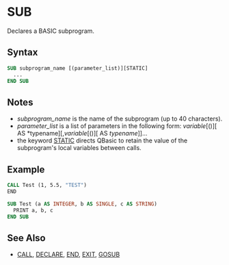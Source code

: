 # SUB

Declares a BASIC subprogram.

## Syntax

```vb
SUB subprogram_name [(parameter_list)][STATIC]
  ...
END SUB
```

## Notes

- *subprogram_name* is the name of the subprogram (up to 40 characters).
- *parameter_list* is a list of parameters in the following form: *variable*[()][ AS *typename][,*variable*[()][ AS *typename*]]...
- the keyword [STATIC](STATIC) directs QBasic to retain the value of the subprogram's local variables between calls.

## Example

```vb
CALL Test (1, 5.5, "TEST")
END

SUB Test (a AS INTEGER, b AS SINGLE, c AS STRING)
  PRINT a, b, c
END SUB
```

## See Also

- [CALL](CALL), [DECLARE](DECLARE), [END](END), [EXIT](EXIT), [GOSUB](GOSUB)
